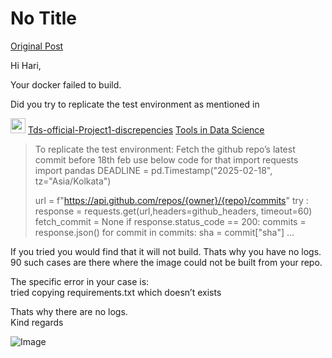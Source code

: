 # No Title

[Original Post](https://discourse.onlinedegree.iitm.ac.in/t/171141/358)

<p>Hi Hari,</p>
<p>Your docker failed to build.</p>
<p>Did you try to replicate the test environment as mentioned in</p>
<aside class="quote quote-modified" data-post="316" data-topic="171141">
  <div class="title">
    <div class="quote-controls"></div>
    <img alt="" width="24" height="24" src="https://dub1.discourse-cdn.com/flex013/user_avatar/discourse.onlinedegree.iitm.ac.in/carlton/48/56317_2.png" class="avatar">
    <a href="https://discourse.onlinedegree.iitm.ac.in/t/tds-official-project1-discrepencies/171141/316">Tds-official-Project1-discrepencies</a> <a class="badge-category__wrapper " href="/c/courses/tds-kb/34"><span data-category-id="34" style="--category-badge-color: #0088CC; --category-badge-text-color: #FFFFFF; --parent-category-badge-color: #3AB54A;" data-parent-category-id="9" data-drop-close="true" class="badge-category --has-parent" title="This category is created to address subject-specific queries related to Tools in Data Science"><span class="badge-category__name">Tools in Data Science</span></span></a>
  </div>
  <blockquote>
    To replicate the test environment: 
Fetch the github repo’s latest commit before 18th feb use below code for that 
import requests
import pandas 
DEADLINE = pd.Timestamp("2025-02-18", tz="Asia/Kolkata")

url = f"https://api.github.com/repos/{owner}/{repo}/commits"
try : 
    response = requests.get(url,headers=github_headers, timeout=60)
    fetch_commit = None
    if response.status_code == 200:
        commits = response.json()
        for commit in commits:
            sha = commit["sha"]
   …
  </blockquote>
</aside>

<p>If you tried you would find that it will not build. Thats why you have no logs.<br>
90 such cases are there where the image could not be built from your repo.</p>
<p>The specific error in your case is:<br>
tried copying requirements.txt which doesn’t exists</p>
<p>Thats why there are no logs.<br>
Kind regards</p>

![Image](https://dub1.discourse-cdn.com/flex013/user_avatar/discourse.onlinedegree.iitm.ac.in/carlton/48/56317_2.png)